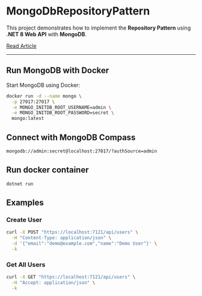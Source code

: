 # MongoDbRepositoryPattern

This project demonstrates how to implement the **Repository Pattern** using **.NET 8 Web API** with **MongoDB**.  

[Read Article](https://medium.com/@unlu-fa/mongodb-c-repository-pattern-made-simple-c14a31281ccf)

---

## Run MongoDB with Docker

Start MongoDB using Docker:

```bash
docker run -d --name mongo \
  -p 27017:27017 \
  -e MONGO_INITDB_ROOT_USERNAME=admin \
  -e MONGO_INITDB_ROOT_PASSWORD=secret \
  mongo:latest
```

## Connect with MongoDB Compass
```bash
mongodb://admin:secret@localhost:27017/?authSource=admin
```

## Run docker container
```bash
dotnet run
```

## Examples

### Create User

```bash
curl -X POST "https://localhost:7121/api/users" \
  -H "Content-Type: application/json" \
  -d '{"email":"demo@example.com","name":"Demo User"}' \
  -k
```

### Get All Users

```bash
curl -X GET "https://localhost:7121/api/users" \
  -H "Accept: application/json" \
  -k
```

